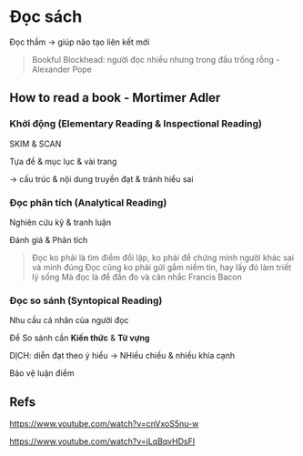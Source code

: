 # Đọc sách

Đọc thầm -> giúp não tạo liên kết mới 

> Bookful Blockhead: người đọc nhiều nhưng trong đầu trống rỗng - Alexander Pope

## How to read a book - Mortimer Adler

### Khởi động (Elementary Reading & Inspectional Reading)

SKIM & SCAN

Tựa đề & mục lục & vài trang 

-> cấu trúc & nội dung truyền đạt & tránh hiểu sai 


### Đọc phân tích (Analytical Reading)

Nghiên cứu kỹ & tranh luận 

Đánh giá & Phân tích 

> Đọc ko phải là tìm điểm đổi lập, ko phải để chứng minh người khác sai và minh đúng
> Đọc cũng ko phải gửi gắm niềm tin, hay lấy đó làm triết lý sống
> Mà đọc là để đắn đo và cân nhắc
> Francis Bacon

### Đọc so sánh (Syntopical Reading)

Nhu cầu cá nhân của người đọc 

Để So sánh cần **Kiến thức** & **Từ vựng**

DỊCH: diễn đạt theo ý hiểu -> NHiều chiều & nhiều khía cạnh 

Bảo vệ luận điểm

## Refs 

https://www.youtube.com/watch?v=cnVxoS5nu-w

https://www.youtube.com/watch?v=jLqBqvHDsFI
